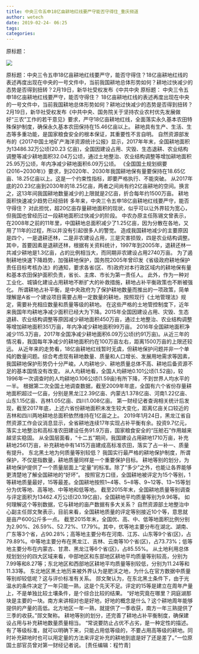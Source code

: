 ```yaml
---
title: 中央三令五申18亿亩耕地红线要严守能否守得住_重庆频道
author: wetech
date: 2019-02-24- 06:25
tags: 
categories: 
---
```

原标题：
<!-- more -->
                
<img align="center" border="0" src="http://p2.ifengimg.com/a/2016/0810/204c433878d5cf9size1_w16_h16.png" />
                
            
原标题：中央三令五申18亿亩耕地红线要严守，能否守得住？18亿亩耕地红线的表述再度出现在中央的一号文件中，当前我国耕地总体形势如何？耕地过快减少的态势是否得到扭转？2月19日，新华社受权发布《中共中央
原标题：
中央三令五申18亿亩耕地红线要严守，能否守得住？
18亿亩耕地红线的表述再度出现在中央的一号文件中，当前我国耕地总体形势如何？耕地过快减少的态势是否得到扭转？
2月19日，新华社受权发布《中共中央、国务院关于坚持农业农村优先发展做好“三农”工作的若干意见》要求，严守18亿亩耕地红线，全面落实永久基本农田特殊保护制度，确保永久基本农田保持在15.46亿亩以上。
耕地具有生产、生活、生态等多重功能，是国家粮食安全的根本保证，其重要性不言自明。
自然资源部发布的《2017中国土地矿产海洋资源统计公报》显示，2017年年末，全国耕地面积为13486.32万公顷(20.23 亿亩)，全国因建设占用、灾毁、生态退耕、农业结构调整等减少耕地面积32.04万公顷，通过土地整治、农业结构调整等增加耕地面积25.95万公顷，年内净减少耕地面积6.09万公顷。
《全国国土规划纲要(2016~2030年)》要求，到2020年、2030年我国耕地保有量要保持在18.65亿亩、18.25亿亩以上。这是一个约束性指标，即要严格执行、不能突破。
从2017年底的20.23亿亩到2030年的18.25亿亩，两者之间尚有约2亿亩耕地的空间。换言之，这13年间我国耕地数量减少的上限就是2亿亩，折合每年约1500万亩。
耕地面积快速减少趋势已经扭转
多年来，中央三令五申18亿亩耕地红线要严守，能否守得住？
对此担忧，超20亿亩存量耕地面积的现状，似乎可以让外界较为宽心，但我国也曾经历过一段耕地面积过快减少的阶段。
中农办原主任陈锡文曾表示，在2008年之前的11年里，中国耕地总面积减少了1.25亿亩，因为分散在各地，又用了11年的过程，所以并没有引起很多人的警觉。
造成我国耕地减少的主要原因是四个，一是退耕还林，二是非农建设占用，三是灾害损毁，四是农业结构调整。其中，首要因素是退耕还林，根据有关资料统计，1997年到2005年，退耕还林一共减少耕地是1.3亿亩，占的比例相当大，而同期非农建设占用2740万亩。
为了遏制耕地快速下降趋势，加强耕地保护，国务院2005年曾印发《省级政府耕地保护责任目标考核办法》的通知，要求各省(区、市)政府对本行政区域内的耕地保有量和基本农田保护面积负责，省长、主席、市长为第一责任人。
此外，作为一种对工业化、城镇化建设占用耕地不断扩大的补救措施，耕地占补平衡政策也不断被强化。
所谓耕地占补平衡，是中央政府为了保护耕地数量而推出的一项政策，简单理解是A省一个建设项目需要占用一定数量的耕地，按照现行《土地管理法》规定，需要补充相应数量和质量等级的耕地。
在这些严格的土地管控制度下，近年来我国年均耕地净减少面积已经大为下降。2015年全国因建设占用、灾毁、生态退耕、农业结构调整等原因减少耕地面积450万亩，通过土地整治、农业结构调整等增加耕地面积351万亩，年内净减少耕地面积99万亩。
2016年全国耕地面积净减少115.3万亩，2017年全国净减少耕地面积6.09万公顷(约91万亩)。从近三年的情况看，我国每年净减少的耕地面积约在100万亩左右，距离1500万亩的上限还较远。
从近年来的走势看，18亿亩耕地红线暂时无虞，但耕地保护问题并非一个单纯的数量问题。综合考虑现有耕地数量、质量和人口增长、发展用地需求等因素，我国耕地保护形势仍十分严峻。人均耕地少、耕地质量总体不高、耕地后备资源不足的基本国情没有改变。
从人均耕地看，全国人均耕地0.101公顷(1.52亩)，较1996年一次调查时的人均耕地0.106公顷(1.59亩)有所下降，不到世界人均水平的一半。
根据第二次全国土地调查数据，截至2009年年底，全国有六个省份存量耕地面积超过一亿亩，分别是黑龙江2.39亿亩、内蒙古1.378亿亩、河南1.22亿亩、山东1.15亿亩、吉林1.05亿亩、四川1.008亿亩。
第一财经记者查询相关统计后发现，截至2017年底，上述六省份耕地面积未发生较大变化，距离亿亩关口较近的吉林和四川两地耕地总面积依然维持在1亿亩之上。
2019年1月24日，黑龙江省自然资源工作会议消息显示，全省耕地连续17年实现占补平衡有余。投资9.7亿元，落实土地整治和高标准农田建设任务91.9万亩，国家粮食安全的“压舱石”作用越来越坚实稳固。
从全国层面看，“十二五”期间，我国建设占用耕地1710万亩，补充耕地2561万亩，补充耕地中有1415万亩建成高标准农田，落实了占一补一、质量有提升。
东北黑土地为何质量等别较低？
我国实行最严格的耕地保护制度，所谓保护，不仅是指数量，耕地质量同样是一个重要保护目标。
耕地等别的划分，为耕地保护提供了一个质量层面上“定量”的标准。除了“多少”之外，也能让各界能够更清楚地了解全国耕地的“好坏”。
按照官方口径，全国耕地被评定为15个等别，1等耕地质量最好，15等最差。全国耕地按照1~4等、5~8等、9~12等、13~15等划分为优等地、高等地、中等地和低等地。
截至2015年末，全国耕地质量等别调查与评定面积为13462.4万公顷(20.19亿亩)，全国耕地平均质量等别为9.96等。
如何理解这个等别数据，它与耕地的亩产数据有多大关系？
自然资源部土地整治中心副主任郧文聚表示，目前来看，全国耕地质量的评定等别接近10个等，意思就是亩产600公斤多一点。
截至2015年末，全国优、高、中、低等地面积比例分别为2.90%、26.59%、52.72%、17.79%。其中，优等地主要分布在湖北、湖南、广东等3个省，占90.28%；高等地主要分布在河南、江苏、山东等9个省(区)，占79.89%。中等地主要分布在黑龙江、吉林、云南等10个省(区)，占73.73%；低等地主要分布在内蒙古、甘肃、黑龙江等6个省(区)，占85.55%。
从土地利用总体规划划分的四大区域来看，中部地区和东部地区耕地平均质量等别较高，分别为7.99等和8.27等；东北地区和西部地区耕地平均质量等别较低，分别为11.24等和11.33等。
东北地区黑土地历来被外界认为是肥沃之地，为什么在官方数据中质量等别却较低呢？这与评价标准有关系。
郧文聚认为，在东北黑土条件下，由于光温水的条件决定了一年只能一熟，这是个先天不足。评定的15等是建立在周年产量上，不是单独比较土壤条件，是个综合比较的结果。
“好地究竟在哪里？洞庭湖那块是主要的一块。南方来讲相对也是好地，好地的概念是什么？这个耕地周年能够提供的产量的高低。北方地区一年一熟，就提供了一季收获，南方一年三熟提供了三季的收获。”郧文聚称。
耕地等别的划分，还完善了耕地占补平衡制度，确保建设占用与补充耕地数量质量相当。
“常说要防止占优不占劣，是一种定性的描述。有了等级标准，就可以明确下来，只能占用低等级的，不要占用高等级的耕地。同时补充耕地时也可以用定量的方法来评定补充的耕地到底是好了还是差了。”一位原国土部官员曾对第一财经记者说。
[责任编辑：程竹青]
            
